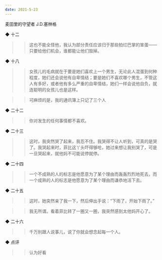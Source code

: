 ```yaml
---
date: 2021-5-23
---
```


麦田里的守望者
J.D.塞林格


◆ 十二

>> 这也不能全怪他，我认为部分责任应该归于那些拍烂巴掌的笨蛋——只要给他们机会，谁都能让他们毁掉。

◆ 十八

>> 女孩儿的毛病就在于要是她们喜欢上一个男生，无论此人混蛋到何种程度，她们还会说他有自卑情结；要是她们不喜欢哪个男生，不管这人有多好，或者他有多么严重的自卑情结，她们一样会说他自负，就连聪明的女孩儿也是这样。

>> 可麻烦的是，我的通讯簿上只记了三个人

◆ 二十二

>> 你对发生的任何事情都不喜欢。

◆ 二十三

>> 这时，我突然哭了起来，我忍不住。我哭得不让人听到，可真的是哭了。我哭起来时，菲比这丫头吓得够呛，她过来想让我别哭了，可是一旦哭起来，就他妈不可能说停就停。

◆ 二十四

>> 一个不成熟的人的标志是他愿意为了某个理由而轰轰烈烈地死去，而一个成熟的人的标志是他愿意为了某个理由而谦恭地活下去。

◆ 二十五

>> 这时，她突然亲了我一下，然后伸出手说：“下雨了，开始下雨了。”

>> 我无所谓。看着菲比转了一圈又一圈，我突然感到太他妈开心了。

◆ 二十六

>> 千万别跟人说事儿，说了你就会想念起每一个人。

◆ 点评

>> 认为好看